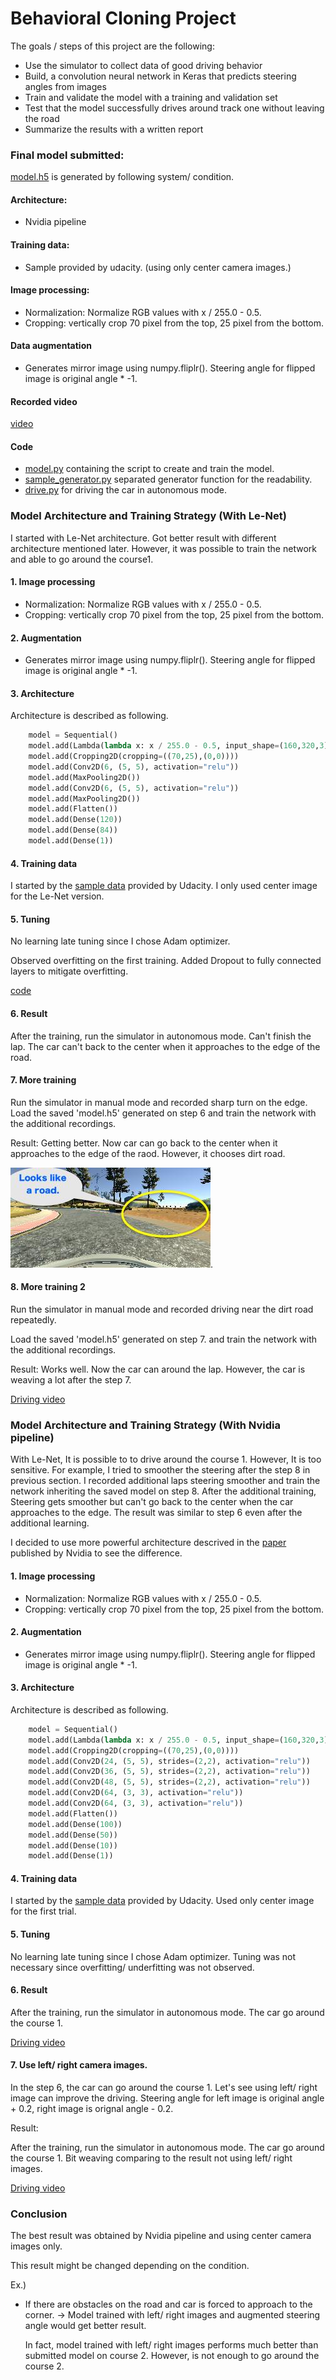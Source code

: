 # Behavioral Cloning Project

The goals / steps of this project are the following:
* Use the simulator to collect data of good driving behavior
* Build, a convolution neural network in Keras that predicts steering angles from images
* Train and validate the model with a training and validation set
* Test that the model successfully drives around track one without leaving the road
* Summarize the results with a written report

[//]: # (Image References)

[dirt road]: ./resources/dirt-road.jpg "Dirt road"

### Final model submitted:

[model.h5](./model.h5) is generated by following system/ condition.

#### Architecture:
- Nvidia pipeline

#### Training data:
- Sample provided by udacity. (using only center camera images.)

#### Image processing:

- Normalization: Normalize RGB values with x / 255.0 - 0.5.
- Cropping: vertically crop 70 pixel from the top, 25 pixel from the bottom.

#### Data augmentation

- Generates mirror image using numpy.fliplr().
  Steering angle for flipped image is original angle * -1.

#### Recorded video

[video](./videos/nvidia-center.mp4)

#### Code
* [model.py](./model.py) containing the script to create and train the model.
* [sample\_generator.py](./sample_generator.py) separated generator function for the readability.
* [drive.py](./drive.py) for driving the car in autonomous mode.


### Model Architecture and Training Strategy (With Le-Net)

I started with Le-Net architecture.
Got better result with different architecture mentioned later.
However, it was possible to train the network and able to go around the course1.

#### 1. Image processing

- Normalization: Normalize RGB values with x / 255.0 - 0.5.
- Cropping: vertically crop 70 pixel from the top, 25 pixel from the bottom.

#### 2. Augmentation

- Generates mirror image using numpy.fliplr().
  Steering angle for flipped image is original angle * -1.

#### 3. Architecture

Architecture is described as following.

```python
    model = Sequential()
    model.add(Lambda(lambda x: x / 255.0 - 0.5, input_shape=(160,320,3)))
    model.add(Cropping2D(cropping=((70,25),(0,0))))
    model.add(Conv2D(6, (5, 5), activation="relu"))
    model.add(MaxPooling2D())
    model.add(Conv2D(6, (5, 5), activation="relu"))
    model.add(MaxPooling2D())
    model.add(Flatten())
    model.add(Dense(120))
    model.add(Dense(84))
    model.add(Dense(1))
```

#### 4. Training data

I started by the [sample data](https://d17h27t6h515a5.cloudfront.net/topher/2016/December/584f6edd_data/data.zip)
provided by Udacity.
I only used center image for the Le-Net version.

#### 5. Tuning

No learning late tuning since I chose Adam optimizer.

Observed overfitting on the first training.
Added Dropout to fully connected layers to mitigate overfitting.

[code](https://github.com/satoshikumano/CarND-Behavioral-Cloning-Submission/blob/le-net/model.py#L32-L34)

#### 6. Result

After the training, run the simulator in autonomous mode.
Can't finish the lap. The car can't back to the center when it approaches to
the edge of the road.

#### 7. More training

Run the simulator in manual mode and recorded sharp turn on the edge.
Load the saved 'model.h5' generated on step 6 
and train the network with the additional recordings.

Result: Getting better. Now car can go back to the center when it approaches
to the edge of the raod.
However, it chooses dirt road.

![alt text][dirt road].

#### 8. More training 2

Run the simulator in manual mode and recorded driving near 
the dirt road repeatedly.

Load the saved 'model.h5' generated on step 7.
and train the network with the additional recordings.

Result: Works well. Now the car can around the lap.
However, the car is weaving a lot after the step 7.

[Driving video](./videos/lenet-fin.mp4)

### Model Architecture and Training Strategy (With Nvidia pipeline)

With Le-Net, It is possible to to drive around the course 1.
However, It is too sensitive.
For example, I tried to smoother the steering after the step 8 in previous section.
I recorded additional laps steering smoother and train the network inheriting the
saved model on step 8.
After the additional training, Steering gets smoother but can't go back to the
center when the car approaches to the edge.
The result was similar to step 6 even after the additional learning.

I decided to use more powerful architecture descrived in the
[paper](http://images.nvidia.com/content/tegra/automotive/images/2016/solutions/pdf/end-to-end-dl-using-px.pdf)
published by Nvidia to see the difference.

#### 1. Image processing

- Normalization: Normalize RGB values with x / 255.0 - 0.5.
- Cropping: vertically crop 70 pixel from the top, 25 pixel from the bottom.

#### 2. Augmentation

- Generates mirror image using numpy.fliplr().
  Steering angle for flipped image is original angle * -1.


#### 3. Architecture

Architecture is described as following.

```python
    model = Sequential()
    model.add(Lambda(lambda x: x / 255.0 - 0.5, input_shape=(160,320,3)))
    model.add(Cropping2D(cropping=((70,25),(0,0))))
    model.add(Conv2D(24, (5, 5), strides=(2,2), activation="relu"))
    model.add(Conv2D(36, (5, 5), strides=(2,2), activation="relu"))
    model.add(Conv2D(48, (5, 5), strides=(2,2), activation="relu"))
    model.add(Conv2D(64, (3, 3), activation="relu"))
    model.add(Conv2D(64, (3, 3), activation="relu"))
    model.add(Flatten())
    model.add(Dense(100))
    model.add(Dense(50))
    model.add(Dense(10))
    model.add(Dense(1))
```

#### 4. Training data

I started by the [sample data](https://d17h27t6h515a5.cloudfront.net/topher/2016/December/584f6edd_data/data.zip)
provided by Udacity.
Used only center image for the first trial.

#### 5. Tuning

No learning late tuning since I chose Adam optimizer.
Tuning was not necessary since overfitting/ underfitting was not observed.

#### 6. Result

After the training, run the simulator in autonomous mode.
The car go around the course 1.

[Driving video](./videos/nvidia-center.mp4)

#### 7. Use left/ right camera images.

In the step 6, the car can go around the course 1.
Let's see using left/ right image can improve the driving.
Steering angle for left image is original angle + 0.2, right image is orignal angle - 0.2.

Result:

After the training, run the simulator in autonomous mode.
The car go around the course 1.
Bit weaving comparing to the result not using left/ right images.

[Driving video](./videos/nvidia-lr.mp4)

### Conclusion

The best result was obtained by Nvidia pipeline and using center camera images
only.

This result might be changed depending on the condition.

Ex.)
* If there are obstacles on the road and car is forced to approach to the corner.
  -> Model trained with left/ right images and augmented steering angle
  would get better result.
  
  In fact, model trained with left/ right images performs much better than
  submitted model on course 2.
  However, is not enough to go around the course 2.
